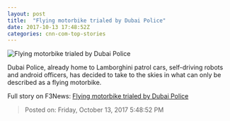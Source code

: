 ```yaml
---
layout: post
title:  "Flying motorbike trialed by Dubai Police"
date: 2017-10-13 17:48:52Z
categories: cnn-com-top-stories
---
```


![Flying motorbike trialed by Dubai Police](http://i2.cdn.cnn.com/cnnnext/dam/assets/171013121949-dubai-police-hoversurf-card-2-super-tease.jpg)

Dubai Police, already home to Lamborghini patrol cars, self-driving robots and android officers, has decided to take to the skies in what can only be described as a flying motorbike.


Full story on F3News: [Flying motorbike trialed by Dubai Police](http://www.f3nws.com/n/attzxG)

> Posted on: Friday, October 13, 2017 5:48:52 PM
